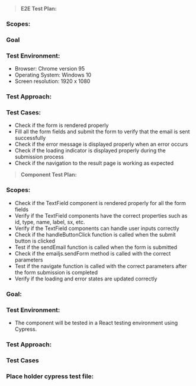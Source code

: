 > **E2E Test Plan:**
### **Scopes:**

### **Goal**


### **Test Environment:**
- Browser: Chrome version 95
- Operating System: Windows 10
- Screen resolution: 1920 x 1080
### **Test Approach:**

### **Test Cases:**
- Check if the form is rendered properly
- Fill all the form fields and submit the form to verify that the email is sent successfully
- Check if the error message is displayed properly when an error occurs
- Check if the loading indicator is displayed properly during the submission process
- Check if the navigation to the result page is working as expected


> **Component Test Plan:**

### **Scopes:**
- Check if the TextField component is rendered properly for all the form fields
- Verify if the TextField components have the correct properties such as id, type, name, label, sx, etc.
- Verify if the TextField components can handle user inputs correctly
- Check if the handleButtonClick function is called when the submit button is clicked
- Test if the sendEmail function is called when the form is submitted
- Check if the emailjs.sendForm method is called with the correct parameters
- Test if the navigate function is called with the correct parameters after the form submission is completed
- Verify if the loading and error states are updated correctly
### **Goal:**


### **Test Environment:**
- The component will be tested in a React testing environment using Cypress.

### **Test Approach:**

### **Test Cases**


### **Place holder cypress test file:**